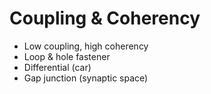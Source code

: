 # Coupling & Coherency

- Low coupling, high coherency
- Loop & hole fastener
- Differential (car)
- Gap junction (synaptic space)